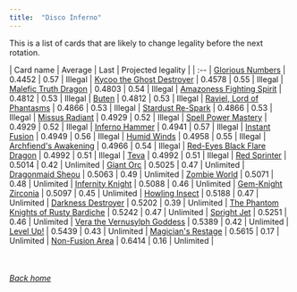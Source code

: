 ```yaml
---
title:  "Disco Inferno"
---
```


This is a list of cards that are likely to change legality before the next rotation.

| Card name | Average | Last | Projected legality |
| :-- |
[Glorious Numbers](https://db.ygoprodeck.com/card/?search=Glorious%20Numbers) | 0.4452 | 0.57 | Illegal |
[Kycoo the Ghost Destroyer](https://db.ygoprodeck.com/card/?search=Kycoo%20the%20Ghost%20Destroyer) | 0.4578 | 0.55 | Illegal |
[Malefic Truth Dragon](https://db.ygoprodeck.com/card/?search=Malefic%20Truth%20Dragon) | 0.4803 | 0.54 | Illegal |
[Amazoness Fighting Spirit](https://db.ygoprodeck.com/card/?search=Amazoness%20Fighting%20Spirit) | 0.4812 | 0.53 | Illegal |
[Buten](https://db.ygoprodeck.com/card/?search=Buten) | 0.4812 | 0.53 | Illegal |
[Raviel, Lord of Phantasms](https://db.ygoprodeck.com/card/?search=Raviel,%20Lord%20of%20Phantasms) | 0.4866 | 0.53 | Illegal |
[Stardust Re-Spark](https://db.ygoprodeck.com/card/?search=Stardust%20Re-Spark) | 0.4866 | 0.53 | Illegal |
[Missus Radiant](https://db.ygoprodeck.com/card/?search=Missus%20Radiant) | 0.4929 | 0.52 | Illegal |
[Spell Power Mastery](https://db.ygoprodeck.com/card/?search=Spell%20Power%20Mastery) | 0.4929 | 0.52 | Illegal |
[Inferno Hammer](https://db.ygoprodeck.com/card/?search=Inferno%20Hammer) | 0.4941 | 0.57 | Illegal |
[Instant Fusion](https://db.ygoprodeck.com/card/?search=Instant%20Fusion) | 0.4949 | 0.56 | Illegal |
[Humid Winds](https://db.ygoprodeck.com/card/?search=Humid%20Winds) | 0.4958 | 0.55 | Illegal |
[Archfiend's Awakening](https://db.ygoprodeck.com/card/?search=Archfiend's%20Awakening) | 0.4966 | 0.54 | Illegal |
[Red-Eyes Black Flare Dragon](https://db.ygoprodeck.com/card/?search=Red-Eyes%20Black%20Flare%20Dragon) | 0.4992 | 0.51 | Illegal |
[Teva](https://db.ygoprodeck.com/card/?search=Teva) | 0.4992 | 0.51 | Illegal |
[Red Sprinter](https://db.ygoprodeck.com/card/?search=Red%20Sprinter) | 0.5014 | 0.42 | Unlimited |
[Giant Orc](https://db.ygoprodeck.com/card/?search=Giant%20Orc) | 0.5025 | 0.47 | Unlimited |
[Dragonmaid Sheou](https://db.ygoprodeck.com/card/?search=Dragonmaid%20Sheou) | 0.5063 | 0.49 | Unlimited |
[Zombie World](https://db.ygoprodeck.com/card/?search=Zombie%20World) | 0.5071 | 0.48 | Unlimited |
[Infernity Knight](https://db.ygoprodeck.com/card/?search=Infernity%20Knight) | 0.5088 | 0.46 | Unlimited |
[Gem-Knight Zirconia](https://db.ygoprodeck.com/card/?search=Gem-Knight%20Zirconia) | 0.5097 | 0.45 | Unlimited |
[Howling Insect](https://db.ygoprodeck.com/card/?search=Howling%20Insect) | 0.5188 | 0.47 | Unlimited |
[Darkness Destroyer](https://db.ygoprodeck.com/card/?search=Darkness%20Destroyer) | 0.5202 | 0.39 | Unlimited |
[The Phantom Knights of Rusty Bardiche](https://db.ygoprodeck.com/card/?search=The%20Phantom%20Knights%20of%20Rusty%20Bardiche) | 0.5242 | 0.47 | Unlimited |
[Spright Jet](https://db.ygoprodeck.com/card/?search=Spright%20Jet) | 0.5251 | 0.46 | Unlimited |
[Vera the Vernusylph Goddess](https://db.ygoprodeck.com/card/?search=Vera%20the%20Vernusylph%20Goddess) | 0.5389 | 0.42 | Unlimited |
[Level Up!](https://db.ygoprodeck.com/card/?search=Level%20Up!) | 0.5439 | 0.43 | Unlimited |
[Magician's Restage](https://db.ygoprodeck.com/card/?search=Magician's%20Restage) | 0.5615 | 0.17 | Unlimited |
[Non-Fusion Area](https://db.ygoprodeck.com/card/?search=Non-Fusion%20Area) | 0.6414 | 0.16 | Unlimited |

<br>

###### [Back home](index)